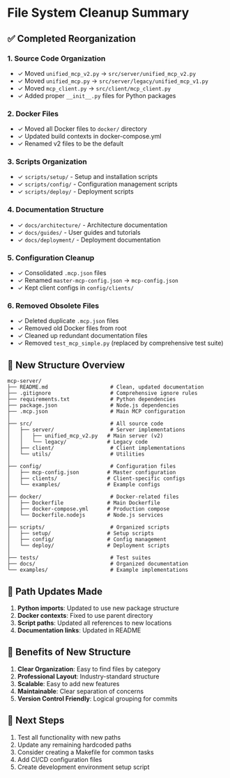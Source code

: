 # File System Cleanup Summary

## ✅ Completed Reorganization

### 1. **Source Code Organization**
- ✓ Moved `unified_mcp_v2.py` → `src/server/unified_mcp_v2.py`
- ✓ Moved `unified_mcp.py` → `src/server/legacy/unified_mcp_v1.py`
- ✓ Moved `mcp_client.py` → `src/client/mcp_client.py`
- ✓ Added proper `__init__.py` files for Python packages

### 2. **Docker Files**
- ✓ Moved all Docker files to `docker/` directory
- ✓ Updated build contexts in docker-compose.yml
- ✓ Renamed v2 files to be the default

### 3. **Scripts Organization**
- ✓ `scripts/setup/` - Setup and installation scripts
- ✓ `scripts/config/` - Configuration management scripts
- ✓ `scripts/deploy/` - Deployment scripts

### 4. **Documentation Structure**
- ✓ `docs/architecture/` - Architecture documentation
- ✓ `docs/guides/` - User guides and tutorials
- ✓ `docs/deployment/` - Deployment documentation

### 5. **Configuration Cleanup**
- ✓ Consolidated `.mcp.json` files
- ✓ Renamed `master-mcp-config.json` → `mcp-config.json`
- ✓ Kept client configs in `config/clients/`

### 6. **Removed Obsolete Files**
- ✓ Deleted duplicate `.mcp.json` files
- ✓ Removed old Docker files from root
- ✓ Cleaned up redundant documentation files
- ✓ Removed `test_mcp_simple.py` (replaced by comprehensive test suite)

## 📁 New Structure Overview

```
mcp-server/
├── README.md                    # Clean, updated documentation
├── .gitignore                   # Comprehensive ignore rules
├── requirements.txt             # Python dependencies
├── package.json                 # Node.js dependencies
├── .mcp.json                    # Main MCP configuration
│
├── src/                         # All source code
│   ├── server/                  # Server implementations
│   │   ├── unified_mcp_v2.py   # Main server (v2)
│   │   └── legacy/             # Legacy code
│   ├── client/                  # Client implementations
│   └── utils/                   # Utilities
│
├── config/                      # Configuration files
│   ├── mcp-config.json         # Master configuration
│   ├── clients/                # Client-specific configs
│   └── examples/               # Example configs
│
├── docker/                      # Docker-related files
│   ├── Dockerfile              # Main Dockerfile
│   ├── docker-compose.yml      # Production compose
│   └── Dockerfile.nodejs       # Node.js services
│
├── scripts/                     # Organized scripts
│   ├── setup/                  # Setup scripts
│   ├── config/                 # Config management
│   └── deploy/                 # Deployment scripts
│
├── tests/                       # Test suites
├── docs/                        # Organized documentation
└── examples/                    # Example implementations
```

## 🔄 Path Updates Made

1. **Python imports**: Updated to use new package structure
2. **Docker contexts**: Fixed to use parent directory
3. **Script paths**: Updated all references to new locations
4. **Documentation links**: Updated in README

## 🚀 Benefits of New Structure

1. **Clear Organization**: Easy to find files by category
2. **Professional Layout**: Industry-standard structure
3. **Scalable**: Easy to add new features
4. **Maintainable**: Clear separation of concerns
5. **Version Control Friendly**: Logical grouping for commits

## 📝 Next Steps

1. Test all functionality with new paths
2. Update any remaining hardcoded paths
3. Consider creating a Makefile for common tasks
4. Add CI/CD configuration files
5. Create development environment setup script